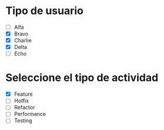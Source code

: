 # Tipo de usuario
- [ ] Alfa
- [x] Bravo 
- [x] Charlie
- [x] Delta
- [ ] Echo

# Seleccione el tipo de actividad
- [x] Feature
- [ ] Hotfix
- [ ] Refactor
- [ ] Performance
- [ ] Testing
